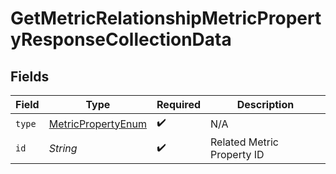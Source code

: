 # GetMetricRelationshipMetricPropertyResponseCollectionData


## Fields

| Field                                                               | Type                                                                | Required                                                            | Description                                                         |
| ------------------------------------------------------------------- | ------------------------------------------------------------------- | ------------------------------------------------------------------- | ------------------------------------------------------------------- |
| `type`                                                              | [MetricPropertyEnum](../../models/components/MetricPropertyEnum.md) | :heavy_check_mark:                                                  | N/A                                                                 |
| `id`                                                                | *String*                                                            | :heavy_check_mark:                                                  | Related Metric Property ID                                          |